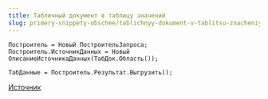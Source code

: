 ```yaml
---
title: Табличный документ в таблицу значений
slug: primery-snippety-obschee/tablichnyy-dokument-v-tablitsu-znacheniy
---
```

```bsl
Построитель = Новый ПостроительЗапроса;
Построитель.ИсточникДанных = Новый ОписаниеИсточникаДанных(ТабДок.Область());  	
	
ТабДанные = Построитель.Результат.Выгрузить();
```
[Источник](https://infostart.ru/1c/articles/2110771)